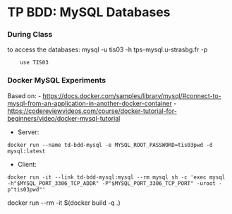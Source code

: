 # TP BDD: MySQL Databases

### During Class
to access the databases:
mysql -u tis03 -h tps-mysql.u-strasbg.fr -p

```(sql)
    use TIS03
```

### Docker MySQL Experiments
Based on: 
    - https://docs.docker.com/samples/library/mysql/#connect-to-mysql-from-an-application-in-another-docker-container
    - https://codereviewvideos.com/course/docker-tutorial-for-beginners/video/docker-mysql-tutorial

* Server: 
```(bash)
docker run --name td-bdd-mysql -e MYSQL_ROOT_PASSWORD=tis03pwd -d mysql:latest
```
* Client:
```(bash)
docker run -it --link td-bdd-mysql:mysql --rm mysql sh -c 'exec mysql -h"$MYSQL_PORT_3306_TCP_ADDR" -P"$MYSQL_PORT_3306_TCP_PORT" -uroot -p"tis03pwd"'
```

docker run --rm -it $(docker build -q .)
